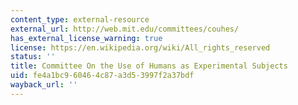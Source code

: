 ```yaml
---
content_type: external-resource
external_url: http://web.mit.edu/committees/couhes/
has_external_license_warning: true
license: https://en.wikipedia.org/wiki/All_rights_reserved
status: ''
title: Committee On the Use of Humans as Experimental Subjects
uid: fe4a1bc9-6046-4c87-a3d5-3997f2a37bdf
wayback_url: ''
---
```

